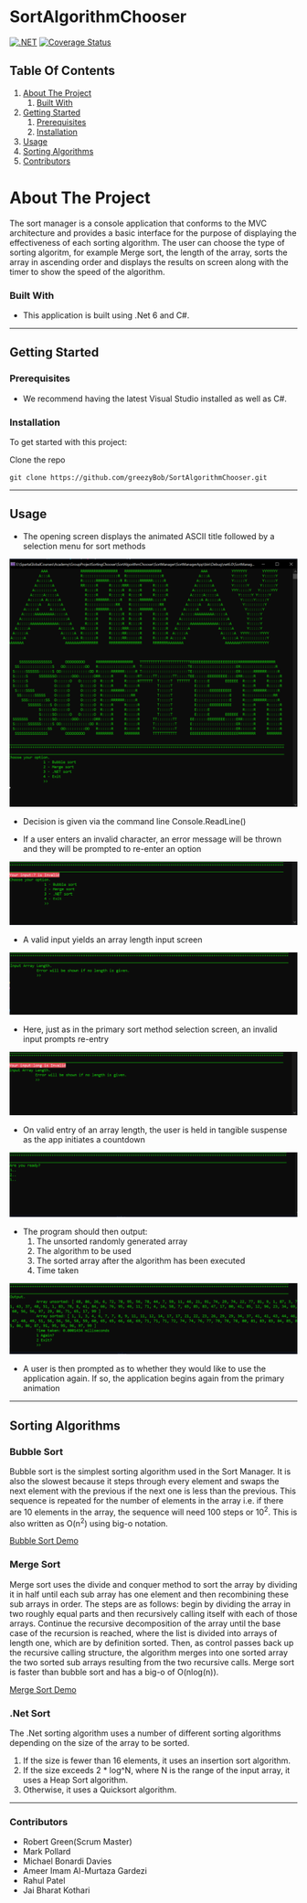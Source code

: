 # SortAlgorithmChooser

[![.NET](https://github.com/greezyBob/SortAlgorithmChooser/actions/workflows/dotnet.yml/badge.svg)](https://github.com/greezyBob/SortAlgorithmChooser/actions/workflows/dotnet.yml)
[![Coverage Status](https://coveralls.io/repos/github/greezyBob/SortAlgorithmChooser/badge.svg?branch=main)](https://coveralls.io/github/greezyBob/SortAlgorithmChooser?branch=main)



## Table Of Contents

1. [About The Project](#about-the-project)
    1. [Built With](#built-with)
2. [Getting Started](#getting-started)
    1. [Prerequisites](#prerequisites)
    2. [Installation](#installation)
3. [Usage](#usage)
4. [Sorting Algorithms](#sorting-algorithms)
5. [Contributors](#contributors)
  
 # About The Project
 
The sort manager is a console application that conforms to the MVC architecture and provides a basic interface for the purpose of displaying the effectiveness of each sorting algorithm. The user can choose the type of sorting algoritm, for example Merge sort, the length of the array, sorts the array in ascending order and displays the results on screen along with the timer to show the speed of the algorithm.

### Built With

- This application is built using .Net 6 and C#.

---
## Getting Started

### Prerequisites

- We recommend having the latest Visual Studio installed as well as C#.

### Installation

To get started with this project: 

Clone the repo
```
git clone https://github.com/greezyBob/SortAlgorithmChooser.git
```  
---
## Usage

* The opening screen displays the animated ASCII title followed by a selection menu for sort methods

![FirstScreen](README_screenshots/Screen1.PNG)

* Decision is given via the command line Console.ReadLine()

* If a user enters an invalid character, an error message will be thrown and they will be prompted to re-enter an option

![InvalidScreen](README_screenshots/InvalidInput.PNG)

* A valid input yields an array length input screen

![SecondScreen](README_screenshots/Screen2.PNG)

* Here, just as in the primary sort method selection screen, an invalid input prompts re-entry

![InvalidScreen2](README_screenshots/InvalidInput2.PNG)

* On valid entry of an array length, the user is held in tangible suspense as the app initiates a countdown

![SuspenseScreen](README_screenshots/SuspenseScreen.PNG)

* The program should then output:
    1. The unsorted randomly generated array
    2. The algorithm to be used
    3. The sorted array after the algorithm has been executed
    4. Time taken

![HappyScreen](README_screenshots/HappyScreen.PNG)

* A user is then prompted as to whether they would like to use the application again. If so, the application begins again from the primary animation

---

## Sorting Algorithms

### Bubble Sort

Bubble sort is the simplest sorting algorithm used in the Sort Manager. It is also the slowest because it steps through every element and swaps the next element with the previous if the next one is less than the previous. This sequence is repeated for the number of elements in the array i.e. if there are 10 elements in the array, the sequence will need 100 steps or 10<sup>2</sup>. This is also written as O(n<sup>2</sup>) using big-o notation.

<a href="https://en.wikipedia.org/wiki/Bubble_sort#/media/File:Bubble-sort-example-300px.gif"> Bubble Sort Demo</a>


### Merge Sort

Merge sort uses the divide and conquer method to sort the array by dividing it in half until each sub array has one element and then recombining these sub arrays in order. The steps are as follows: begin by dividing the array in two roughly equal parts and then recursively calling itself with each of those arrays. Continue the recursive decomposition of the array until the base case of the recursion is reached, where the list is divided into arrays of length one, which are by definition sorted. Then, as control passes back up the recursive calling structure, the algorithm merges into one sorted array the two sorted sub arrays resulting from the two recursive calls. Merge sort is faster than bubble sort and has a big-o of O(nlog(n)).

<a href="https://en.wikipedia.org/wiki/Merge_sort#/media/File:Merge-sort-example-300px.gif"> Merge Sort Demo</a>

### .Net Sort

The .Net sorting algorithm uses a number of different sorting algorithms depending on the size of the array to be sorted.
1. If the size is fewer than 16 elements, it uses an insertion sort algorithm.
2. If the size exceeds 2 * log^N, where N is the range of the input array, it uses a Heap Sort algorithm.
3. Otherwise, it uses a Quicksort algorithm.

---
### Contributors

- Robert Green(Scrum Master)
- Mark Pollard
- Michael Bonardi Davies
- Ameer Imam Al-Murtaza Gardezi
- Rahul Patel
- Jai Bharat Kothari
